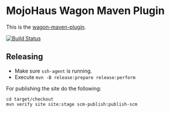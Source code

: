 # MojoHaus Wagon Maven Plugin

This is the [wagon-maven-plugin](http://www.mojohaus.org/wagon-maven-plugin/).

[![Build Status](https://travis-ci.org/mojohaus/wagon-maven-plugin.svg?branch=master)](https://travis-ci.org/mojohaus/wagon-maven-plugin)

## Releasing

* Make sure `ssh-agent` is running.
* Execute `mvn -B release:prepare release:perform`

For publishing the site do the following:

```
cd target/checkout
mvn verify site site:stage scm-publish:publish-scm
```